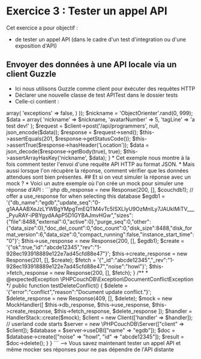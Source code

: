 # Exercice 3 : Tester un appel API

Cet exercice a pour objectif : 
* de tester un appel API (dans le cadre d'un test d'integration ou d'une exposition d'API)

## Envoyer des données à une API locale via un client Guzzle
* Ici nous utilisons Guzzle comme client pour éxécuter des requêtes HTTP 
* Déclarer une nouvelle classe de test APITest dans le dossier tests
* Celle-ci contient : 
<?php
namespace App\tests;

class APITest extends \PHPUnit_Framework_TestCase
{
public function testPOST()
{
    // create our http client (Guzzle)
    $client = new Client('http://localhost:8000', array(
        'request.options' => array(
            'exceptions' => false,
        )
    ));

    $nickname = 'ObjectOrienter'.rand(0, 999);
    $data = array(
        'nickname' => $nickname,
        'avatarNumber' => 5,
        'tagLine' => 'a test dev!'
    );

    $request = $client->post('/api/programmers', null, json_encode($data));
    $response = $request->send();

    $this->assertEquals(201, $response->getStatusCode());
    $this->assertTrue($response->hasHeader('Location'));
    $data = json_decode($response->getBody(true), true);
    $this->assertArrayHasKey('nickname', $data);
}
* Cet exemple nous montre à la fois comment tester l'envoi d'une requête API HTTP au format JSON.
* Mais aussi lorsque l'on récupère la réponse, comment vérifier que les données attendues sont bien présentes.

## Et si on veut simuler la réponse avec un mock ?

* Voici un autre exemple où l'on crée un mock pour simuler une réponse d'API : 
```php
<?php
require __DIR__ . "/../../vendor/autoload.php";

use GuzzleHttp\Client;
use GuzzleHttp\Handler\MockHandler;
use GuzzleHttp\HandlerStack;
use GuzzleHttp\Psr7\Response;
use GuzzleHttp\Psr7\Request;
use GuzzleHttp\Exception\RequestException;

class DocumentTest extends \PHPUnit\Framework\TestCase
{
    public function setUp() {
        // create the first request to check we can connect, can be added to
        // the mocks for any test that wants it
        $couchdb1 = '{"couchdb":"Welcome","version":"2.0.0","vendor":{"name":"The Apache Software Foundation"}}';
        $this->db_response = new Response(200, [], $couchdb1);

        // offer a use_response for when selecting this database
        $egdb1 = '{"db_name":"egdb","update_seq":"0-g1AAAABXeJzLYWBgYMpgTmEQTM4vTc5ISXLIyU9OzMnILy7JAUklMiTV____PyuRAY-iPBYgydAApP5D1GYBAJmvHGw","sizes":{"file":8488,"external":0,"active":0},"purge_seq":0,"other":{"data_size":0},"doc_del_count":0,"doc_count":0,"disk_size":8488,"disk_format_version":6,"data_size":0,"compact_running":false,"instance_start_time":"0"}';
        $this->use_response = new Response(200, [], $egdb1);

        $create = '{"ok":true,"id":"abcde12345","rev":"1-928ec193918889e122e7ad45cfd88e47"}';
        $this->create_response = new Response(201, [], $create);
        $fetch = '{"_id":"abcde12345","_rev":"1-928ec193918889e122e7ad45cfd88e47","noise":"howl"}';
        $this->fetch_response = new Response(200, [], $fetch);
    }

    /**
     * @expectedException \PHPCouchDB\Exception\DocumentConflictException
     */
    public function testDeleteConflict() {
        $delete = '{"error":"conflict","reason":"Document update conflict."}';
        $delete_response = new Response(409, [], $delete);

        $mock = new MockHandler([ $this->db_response, $this->use_response, $this->create_response, $this->fetch_response, $delete_response ]);
        $handler = HandlerStack::create($mock);
        $client = new Client(['handler' => $handler]);

        // userland code starts
        $server = new \PHPCouchDB\Server(["client" => $client]);
        $database = $server->useDB(["name" => "egdb"]);
        $doc = $database->create(["noise" => "howl", "id" => "abcde12345"]);

        $result = $doc->delete();
    }
}
```

--> Vous savez maintenant tester un appel API et même mocker ses réponses pour ne pas dépendre de l'API distante
